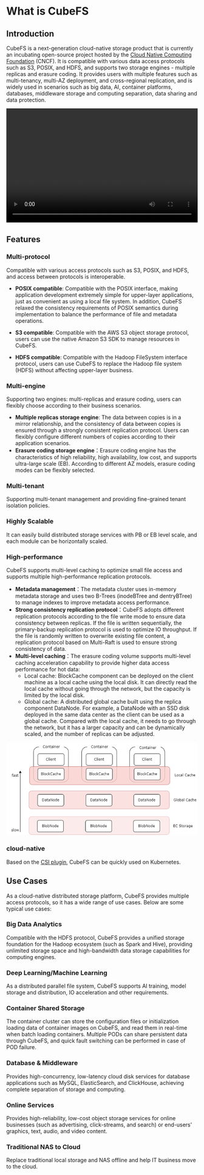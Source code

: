 # What is CubeFS

## Introduction

CubeFS is a next-generation cloud-native storage product that is currently an incubating open-source project hosted by the [Cloud Native Computing Foundation](https://www.cncf.io/projects/cubefs/) (CNCF). It is compatible with various data access protocols such as S3, POSIX, and HDFS, and supports two storage engines - multiple replicas and erasure coding. It provides users with multiple features such as multi-tenancy, multi-AZ deployment, and cross-regional replication, and is widely used in scenarios such as big data, AI, container platforms, databases, middleware storage and computing separation, data sharing and data protection.

<video width="100%" height="300" controls>
    <source src="https://ocs-cn-north1.heytapcs.com/cubefs/community/video1657061611.mp4" type="video/mp4">
</video>

## Features

### Multi-protocol

Compatible with various access protocols such as S3, POSIX, and HDFS, and access between protocols is interoperable.

- **POSIX compatible**: Compatible with the POSIX interface, making application development extremely simple for upper-layer applications, just as convenient as using a local file system. In addition, CubeFS relaxed the consistency requirements of POSIX semantics during implementation to balance the performance of file and metadata operations.

- **S3 compatible**: Compatible with the AWS S3 object storage protocol, users can use the native Amazon S3 SDK to manage resources in CubeFS.

- **HDFS compatible**: Compatible with the Hadoop FileSystem interface protocol, users can use CubeFS to replace the Hadoop file system (HDFS) without affecting upper-layer business.

### Multi-engine

Supporting two engines: multi-replicas and erasure coding, users can flexibly choose according to their business scenarios.

- **Multiple replicas storage engine**: The data between copies is in a mirror relationship, and the consistency of data between copies is ensured through a strongly consistent replication protocol. Users can flexibly configure different numbers of copies according to their application scenarios.
- **Erasure coding storage engine**：Erasure coding engine has the characteristics of high reliability, high availability, low cost, and supports ultra-large scale (EB). According to different AZ models, erasure coding modes can be flexibly selected.

### Multi-tenant

Supporting multi-tenant management and providing fine-grained tenant isolation policies.

### Highly Scalable

It can easily build distributed storage services with PB or EB level scale, and each module can be horizontally scaled.

### High-performance

CubeFS supports multi-level caching to optimize small file access and supports multiple high-performance replication protocols.

- **Metadata management**：The metadata cluster uses in-memory metadata storage and uses two B-Trees (inodeBTree and dentryBTree) to manage indexes to improve metadata access performance.
- **Strong consistency replication protocol**：CubeFS adopts different replication protocols according to the file write mode to ensure data consistency between replicas. If the file is written sequentially, the primary-backup replication protocol is used to optimize IO throughput. If the file is randomly written to overwrite existing file content, a replication protocol based on Multi-Raft is used to ensure strong consistency of data.
- **Multi-level caching**：The erasure coding volume supports multi-level caching acceleration capability to provide higher data access performance for hot data:
    - Local cache: BlockCache component can be deployed on the client machine as a local cache using the local disk. It can directly read the local cache without going through the network, but the capacity is limited by the local disk.
    - Global cache: A distributed global cache built using the replica component DataNode. For example, a DataNode with an SSD disk deployed in the same data center as the client can be used as a global cache. Compared with the local cache, it needs to go through the network, but it has a larger capacity and can be dynamically scaled, and the number of replicas can be adjusted.

![cache](../pic/cfs-cache.png)

### cloud-native

Based on the [CSI plugin](../user-guide/k8s.md), CubeFS can be quickly used on Kubernetes.

## Use Cases

As a cloud-native distributed storage platform, CubeFS provides multiple access protocols, so it has a wide range of use cases. Below are some typical use cases:

### Big Data Analytics

Compatible with the HDFS protocol, CubeFS provides a unified storage foundation for the Hadoop ecosystem (such as Spark and Hive), providing unlimited storage space and high-bandwidth data storage capabilities for computing engines.

### Deep Learning/Machine Learning

As a distributed parallel file system, CubeFS supports AI training, model storage and distribution, IO acceleration and other requirements.

### Container Shared Storage

The container cluster can store the configuration files or initialization loading data of container images on CubeFS, and read them in real-time when batch loading containers. Multiple PODs can share persistent data through CubeFS, and quick fault switching can be performed in case of POD failure.

### Database & Middleware

Provides high-concurrency, low-latency cloud disk services for database applications such as MySQL, ElasticSearch, and ClickHouse, achieving complete separation of storage and computing.

### Online Services

Provides high-reliability, low-cost object storage services for online businesses (such as advertising, click-streams, and search) or end-users' graphics, text, audio, and video content.

### Traditional NAS to Cloud

Replace traditional local storage and NAS offline and help IT business move to the cloud.
